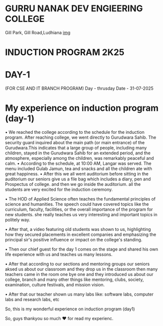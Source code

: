 # GURRU NANAK DEV ENGIEERING COLLEGE
   Gill Park, Gill Road,Ludhiana
   [img](http://share.google/images/KokcoNiv7MfvH18BK)
# INDUCTION PROGRAM 2K25
# DAY-1
   (FOR CSE AND IT BRANCH PROGRAM)
Day - thrusday
Date - 31-07-2025
# My experience on induction program (day-1)
• We reached the college according to the schedule for the induction program. After reaching college, we went directly to Gurudwara Sahib. The security guard inquired about the main path (or main entrance) of the Gurudwara.This indicates that a large group of people, including many children, stayed in the Gurudwara Sahib for an extended period, and the atmosphere, especially among the children, was remarkably peaceful and calm.
                                      • According to the schedule, at 10:00 AM, Langar was served. The menu included Gulab Jamun, tea and snacks and all the children ate with great happiness.
                                      • After this we all went auditorium before sitting in the auditorium our seniors give us a file bag which includes a diary, pen and Prospectus of college. and then we go inside the auditorium. all the students are very excited for the induction ceremony.

  • The HOD of Applied Science often teaches the fundamental principles of science and humanities. The speech could have covered topics like the curriculum, faculty, facilities, or the overall importance of the program for new students. she really teaches us very interesting and important topics in politely way.

  • After that, a video featuring old students was shown to us, highlighting how they secured placements in excellent companies and emphasizing the principal sir's positive influence or impact on the college's standing.

 • Then our chief guest for the day 1 comes on the stage and shared his own life experience with us and teaches us many lessons. 

 • After that according to our sections and mentoring groups our seniors aksed us about our classroom and they drop us in the classroom then many teachers came in the room one bye one  and they introduced us about our college, branch and many other things like mentoring, clubs, society, examination, culture festivals, and mission vision. 

 • After that our teacher shown us many labs like: software labs, computer labs and research labs, etc 

 So, this is my wonderful experience on induction program (day1)

 So, guys thankyou so much ♥️ for read my experienc. 
